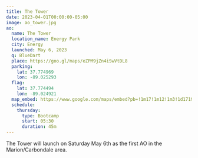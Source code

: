 ```yaml
---
title: The Tower
date: 2023-04-01T00:00:00-05:00
image: ao_tower.jpg
ao:
  name: The Tower
  location_name: Energy Park
  city: Energy
  launched: May 6, 2023
  q: BlueDart
  place: https://goo.gl/maps/eZPM9jZn4iSwVtDL8
  parking:
    lat: 37.774969
    lon: -89.025293
  flag:
    lat: 37.774494
    lon: -89.024921
  map_embed: https://www.google.com/maps/embed?pb=!1m17!1m12!1m3!1d1719.8481709872053!2d-89.0260153742082!3d37.774494179037696!2m3!1f0!2f0!3f0!3m2!1i1024!2i768!4f13.1!3m2!1m1!2zMzfCsDQ2JzI4LjIiTiA4OcKwMDEnMjkuNyJX!5e1!3m2!1sen!2sus!4v1680382148160!5m2!1sen!2sus
  schedule:
    thursday:
      type: Bootcamp
      start: 05:30
      duration: 45m
---
```

The Tower will launch on Saturday May 6th as the first AO in the Marion/Carbondale area.
